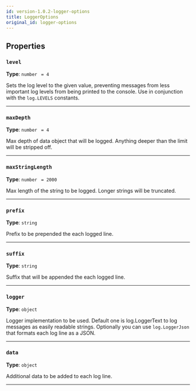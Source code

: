 ```yaml
---
id: version-1.0.2-logger-options
title: LoggerOptions
original_id: logger-options
---
```


<a name="loggeroptions"></a>

## Properties

### `level`

**Type**: `number` <code> = 4</code>

Sets the log level to the given value, preventing messages from less important log levels from being printed to the console. Use in conjunction with
the `log.LEVELS` constants.

---

### `maxDepth`

**Type**: `number` <code> = 4</code>

Max depth of data object that will be logged. Anything deeper than the limit will be stripped off.

---

### `maxStringLength`

**Type**: `number` <code> = 2000</code>

Max length of the string to be logged. Longer strings will be truncated.

---

### `prefix`

**Type**: `string`

Prefix to be prepended the each logged line.

---

### `suffix`

**Type**: `string`

Suffix that will be appended the each logged line.

---

### `logger`

**Type**: `object`

Logger implementation to be used. Default one is log.LoggerText to log messages as easily readable strings. Optionally you can use `log.LoggerJson`
that formats each log line as a JSON.

---

### `data`

**Type**: `object`

Additional data to be added to each log line.

---
